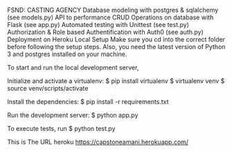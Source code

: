 FSND: CASTING AGENCY
Database modeling with postgres & sqlalchemy (see models.py)
API to performance CRUD Operations on database with Flask (see app.py)
Automated testing with Unittest (see test.py)
Authorization & Role based Authentification with Auth0 (see auth.py)
Deployment on Heroku
Local Setup
Make sure you cd into the correct folder before following the setup steps. Also, you need the latest version of Python 3 and postgres installed on your machine.

To start and run the local development server,

Initialize and activate a virtualenv:
$ pip install virtualenv
$ virtualenv venv
$ source venv/scripts/activate

Install the dependencies:
$ pip install -r requirements.txt

Run the development server:
$ python app.py

To execute tests, run
$ python test.py

This is The URL heroku
https://capstoneamani.herokuapp.com/